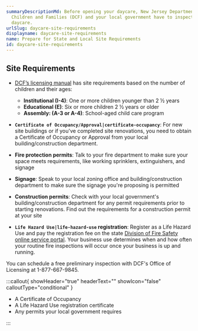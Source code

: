 ```yaml
---
summaryDescriptionMd: Before opening your daycare, New Jersey Department of
  Children and Families (DCF) and your local government have to inspect your
  daycare.
urlSlug: daycare-site-requirements
displayname: daycare-site-requirements
name: Prepare for State and Local Site Requirements
id: daycare-site-requirements
---
```


## Site Requirements

- [DCF’s licensing manual](https://www.nj.gov/dcf/providers/licensing/laws/CCCmanual.pdf) has site requirements based on the number of children and their ages:

  - **Institutional (I-4)**: One or more children younger than 2 ½ years
  - **Educational (E)**: Six or more children 2 ½ years or older
  - **Assembly: (A-3 or A-4)**: School-aged child care program

- **`Certificate of Occupancy/Approval|certificate-occupancy`**: For new site buildings or if you've completed site renovations, you need to obtain a Certificate of Occupancy or Approval from your local building/construction department.
- **Fire protection permits**: Talk to your fire department to make sure your space meets requirements, like working sprinklers, extinguishers, and signage
- **Signage**: Speak to your local zoning office and building/construction department to make sure the signage you're proposing is permitted
- **Construction permits**: Check with your local government's building/construction department for any permit requirements prior to starting renovations. Find out the requirements for a construction permit at your site
- **`Life Hazard Use|life-hazard-use` registration**: Register as a Life Hazard Use and pay the registration fee on the state [Division of Fire Safety online service portal](https://firesolutions.dca.nj.gov/ultra-fire-home/). Your business use determines when and how often your routine fire inspections will occur once your business is up and running.

You can schedule a free preliminary inspection with DCF's Office of Licensing at 1-877-667-9845.

:::callout{ showHeader="true" headerText="" showIcon="false" calloutType="conditional" }

- A Certificate of Occupancy
- A Life Hazard Use registration certificate
- Any permits your local government requires

:::
